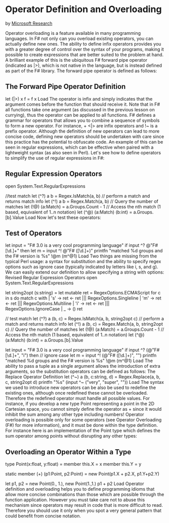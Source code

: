 # Operator Definition and Overloading
by [Microsoft Research](https://www.microsoft.com/en-us/research/)

Operator overloading is a feature available in many programming languages. In F# not only can you overload existing operators, you can actually define new ones. The ability to define infix operators provides you with a greater degree of control over the syntax of your programs, making it possible to create expressions that are better suited to the problem at hand.
A brilliant example of this is the ubiquitous F# forward pipe operator (indicated as |>), which is not native in the language, but is instead defined as part of the F# library. The forward pipe operator is defined as follows:

## The Forward Pipe Operator Definition
let (|>) x f = f x
Load
The operator is infix and simply indicates that the argument comes before the function that should receive it. Note that in F# all functions take one argument (as discussed in the previous lesson on currying), thus the operator can be applied to all functions.
F# defines a grammar for operators that allows you to combine a sequence of symbols to form a new operator. For instance, + <|> are infix operators and !~ is a prefix operator.
Although the definition of new operators can lead to more concise code, defining new operators should be undertaken with care since this practice has the potential to obfuscate code. An example of this can be seen in regular expressions, which can be effective when paired with a lightweight syntax (as also seen in Perl). Let's see how to define operators to simplify the use of regular expressions in F#:

## Regular Expression Operators
open System.Text.RegularExpressions

//test match
let (^?) a b = Regex.IsMatch(a, b)
// perform a match and returns match info
let (^!) a b = Regex.Match(a, b)
// Query the number of matches
let (!@) (a:Match) = a.Groups.Count - 1
// Access the nth match (1 based, equivalent of $1..$n notation)
let (^@) (a:Match) (b:int) = a.Groups.[b].Value
Load
Now let's test these operators:

## Test of Operators
let input = "F# 3.0 is a very cool programming language"
if input ^? @"F# [\d\.]+" then
  let m = input ^! @"F# ([\d\.]+)"
  printfn "matched %d groups and the F# version is %s" 
     !@m (m^@1)
Load
Two things are missing from the typical Perl usage: a syntax for substitution and the ability to specify regex options such as ignore case (typically indicated by letters like i, s, and g). We can easily extend our definition to allow specifying a string with options:
Revised Regular Expression Operators
open System.Text.RegularExpressions

let string2opt (s:string) =
    let mutable ret = RegexOptions.ECMAScript
    for c in s do
        match c with
        | 's' -> ret <- ret ||| RegexOptions.Singleline
        | 'm' -> ret <- ret ||| RegexOptions.Multiline
        | 'i' -> ret <- ret ||| RegexOptions.IgnoreCase
        | _ -> ()
    ret

// test match
let (^?) a (b, c) = Regex.IsMatch(a, b, string2opt c)
// perform a match and returns match info
let (^!) a (b, c) = Regex.Match(a, b, string2opt c)
// Query the number of matches
let (!@) (a:Match) = a.Groups.Count - 1
// Access the nth match (1 based, equivalent of $1..$n notation)
let (^@) (a:Match) (b:int) = a.Groups.[b].Value

let input = "F# 3.0 is a very cool programming language"
if input ^? (@"F# [\d\.]+", "i") then // ignore case
    let m = input ^! (@"F# ([\d\.]+)", "")
    printfn "matched %d groups and the F# version is %s" !@m (m^@1)
Load
The ability to pass a tuple as a single argument allows the introduction of extra arguments, so the substitution operators can be defined as follows:
The Replace Operator Definition
let (^~) a (b, c:string, d) = Regex.Replace(a, b, c, string2opt d)
printfn "%s" (input ^~ ("very", "super", ""))
Load
The syntax we used to introduce new operators can be also be used to redefine the existing ones, although once redefined these cannot be overloaded. Therefore the redefined operator must handle all possible values. For instance, if you develop a new type Point representing a point in the 2D Cartesian space, you cannot simply define the operator as + since it would inhibit the sum among any other type including numbers!
Operator overloading is possible only for some operators (see Operator Overloading (F#) for more information), and it must be done within the type definition. For instance here is an implementation of the Point type which defines the sum operator among points without disrupting any other types:

## Overloading an Operator Within a Type
type Point(x:float, y:float) =
  member this.X = x
  member this.Y = y

  static member (+) (p1:Point, p2:Point) = 
      new Point(p1.X + p2.X, p1.Y+p2.Y)

let p1, p2 = new Point(0., 1.), new Point(1.,1.)
p1 + p2
Load
Operator definition and overloading helps you to define programming idioms that allow more concise combinations than those which are possible through the function application. However you must take care not to abuse this mechanism since operators may result in code that is more difficult to read. Therefore you should use it only when you spot a very general pattern that could benefit from concise notation.